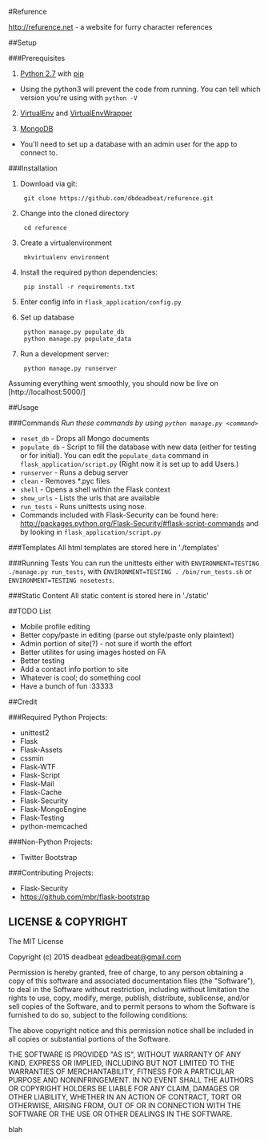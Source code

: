 #Refurence

http://refurence.net - a website for furry character references 


##Setup

###Prerequisites


1. [Python 2.7](https://www.python.org/) with [pip](https://pip.pypa.io/en/latest/installing.html) 
  * Using the python3 will prevent the code from running. You can tell which version you're using with `python -V`

2. [VirtualEnv](http://docs.python-guide.org/en/latest/dev/virtualenvs/) and [VirtualEnvWrapper](http://virtualenvwrapper.readthedocs.org/en/latest/install.html) 

3. [MongoDB](http://www.mongodb.org/)
  * You'll need to set up a database with an admin user for the app to connect to.


###Installation


1. Download via git:

        git clone https://github.com/dbdeadbeat/refurence.git

2. Change into the cloned directory

        cd refurence

3. Create a virtualenvironment

        mkvirtualenv environment

4. Install the required python dependencies:

        pip install -r requirements.txt

5. Enter config info in `flask_application/config.py`

6. Set up database

        python manage.py populate_db
        python manage.py populate_data
    
7. Run a development server:
        
        python manage.py runserver


Assuming everything went smoothly, you should now be live on [http://localhost:5000/]

##Usage

###Commands
_Run these commands by using `python manage.py <command>`_


* `reset_db` - Drops all Mongo documents
* `populate_db` - Script to fill the database with new data (either for testing or for initial). You can edit the `populate_data` command in `flask_application/script.py` (Right now it is set up to add Users.)
* `runserver` - Runs a debug server
* `clean` - Removes *.pyc files
* `shell` - Opens a shell within the Flask context
* `show_urls` - Lists the urls that are available
* `run_tests` - Runs unittests using nose.
* Commands included with Flask-Security can be found here: http://packages.python.org/Flask-Security/#flask-script-commands and by looking in `flask_application/script.py`

###Templates
All html templates are stored here in './templates'

###Running Tests
You can run the unittests either with `ENVIRONMENT=TESTING ./manage.py run_tests`, with `ENVIRONMENT=TESTING . /bin/run_tests.sh` or `ENVIRONMENT=TESTING nosetests`.

###Static Content
All static content is stored here in './static'


##TODO List

* Mobile profile editing
* Better copy/paste in editing (parse out style/paste only plaintext)
* Admin portion of site(?) - not sure if worth the effort
* Better utilites for using images hosted on FA
* Better testing
* Add a contact info portion to site
* Whatever is cool; do something cool
* Have a bunch of fun :33333


##Credit

###Required Python Projects:

* unittest2
* Flask
* Flask-Assets
* cssmin
* Flask-WTF
* Flask-Script
* Flask-Mail
* Flask-Cache
* Flask-Security
* Flask-MongoEngine
* Flask-Testing
* python-memcached

###Non-Python Projects:
* Twitter Bootstrap

###Contributing Projects:
* Flask-Security
* https://github.com/mbr/flask-bootstrap

LICENSE &amp; COPYRIGHT
-----------------------
The MIT License

Copyright (c) 2015 deadbeat <edeadbeat@gmail.com>

Permission is hereby granted, free of charge, to any person obtaining a copy
of this software and associated documentation files (the "Software"), to deal in the Software without restriction, including without limitation the rights to use, copy, modify, merge, publish, distribute, sublicense, and/or sell
copies of the Software, and to permit persons to whom the Software is
furnished to do so, subject to the following conditions:

The above copyright notice and this permission notice shall be included in
all copies or substantial portions of the Software.

THE SOFTWARE IS PROVIDED "AS IS", WITHOUT WARRANTY OF ANY KIND, EXPRESS OR
IMPLIED, INCLUDING BUT NOT LIMITED TO THE WARRANTIES OF MERCHANTABILITY,
FITNESS FOR A PARTICULAR PURPOSE AND NONINFRINGEMENT. IN NO EVENT SHALL THE
AUTHORS OR COPYRIGHT HOLDERS BE LIABLE FOR ANY CLAIM, DAMAGES OR OTHER
LIABILITY, WHETHER IN AN ACTION OF CONTRACT, TORT OR OTHERWISE, ARISING FROM,
OUT OF OR IN CONNECTION WITH THE SOFTWARE OR THE USE OR OTHER DEALINGS IN
THE SOFTWARE.

blah
